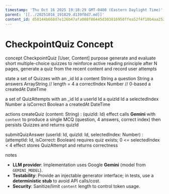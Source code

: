 ```yaml
---
timestamp: 'Thu Oct 16 2025 19:18:29 GMT-0400 (Eastern Daylight Time)'
parent: '[[../20251016_191829.d139f8d7.md]]'
content_id: d58144b668d7e126b47afa008f86445d303816950ffea52f4f10b4aa252af65c
---
```


# CheckpointQuiz Concept

concept CheckpointQuiz \[User, Content]
purpose generate and evaluate short multiple-choice quizzes to reinforce active reading
principle after N pages, generate a quiz from the recent content and record user attempts

state
a set of Quizzes with
an \_id Id
a content String
a question String
a answers ArrayString  // length = 4
a correctIndex Number  // 0-based
a createdAt DateTime

a set of QuizAttempts with
an \_id Id
a userId Id
a quizId Id
a selectedIndex Number
a isCorrect Boolean
a createdAt DateTime

actions
createQuiz (content: String) : (quizId: Id)
effect calls **Gemini** with `content` to produce a single MCQ (question, 4 answers, correct index)
then persists Quizzes and returns quizId

submitQuizAnswer (userId: Id, quizId: Id, selectedIndex: Number) : (attemptId: Id, isCorrect: Boolean)
requires quiz exists; 0 <= selectedIndex < 4
effect stores QuizAttempt and returns correctness

notes

* **LLM provider**: Implementation uses Google **Gemini** (model from `GEMINI_MODEL`).
* **Testability**: Provide an injectable generator interface; in tests, use a **deterministic stub** to avoid API calls/cost.
* **Security**: Sanitize/limit `content` length to control token usage.
